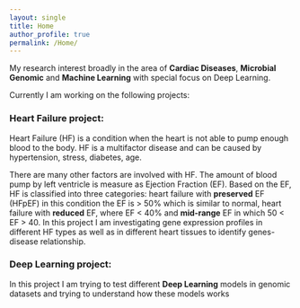 ```yaml
---
layout: single
title: Home
author_profile: true
permalink: /Home/
---
```


My research interest broadly in the area of __Cardiac Diseases__, __Microbial Genomic__ and __Machine Learning__ with special focus on Deep Learning. 
 
 
Currently I am working on the following projects:
 
### Heart Failure project:
 
 Heart Failure (HF) is a condition when the heart is not able to pump enough blood to the body. HF is a multifactor disease and can be caused by hypertension, stress, diabetes, age.
  
  There are many other factors are involved with HF. The amount of blood pump by left ventricle is measure as Ejection Fraction (EF). Based on the EF, HF is classified into three categories: heart failure with __preserved__ EF (HFpEF) in this condition the EF is > 50% which is similar to normal, heart failure with __reduced__ EF, where EF < 40% and __mid-range__ EF in which  50 < EF > 40. In this project I am investigating gene expression profiles in different HF types as well as in different heart tissues to identify genes-disease relationship.  
 
 
### Deep Learning project:
 
 In this project I am trying to test different __Deep Learning__ models in genomic datasets and trying to understand how these models works 
 

